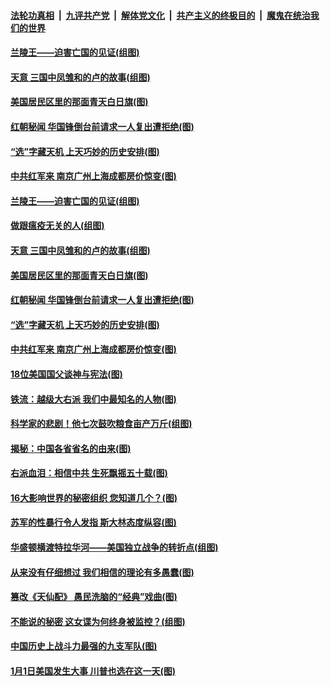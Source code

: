 

####  [法轮功真相](../../../../basic/blob/master/README.md?t=01080902) &nbsp;|&nbsp; [九评共产党](../../../../9ping.md/blob/master/README.md?t=01080902) &nbsp;|&nbsp; [解体党文化](../../../../jtdwh.md/blob/master/README.md?t=01080902)  &nbsp;|&nbsp; [共产主义的终极目的](../../../../gczydzjmd.md/blob/master/README.md?t=01080902) &nbsp;|&nbsp; [魔鬼在统治我们的世界](../../../../mgztzwmdsj.md/blob/master/README.md?t=01080902) 

#### [兰陵王——迫害亡国的见证(组图)](../pages/p6/958321.md?t=01080902) 

#### [天意 三国中凤雏和的卢的故事(组图)](../pages/p6/958335.md?t=01080902) 

#### [美国居民区里的那面青天白日旗(图)](../pages/p6/958136.md?t=01080902) 

#### [红朝秘闻 华国锋倒台前请求一人复出遭拒绝(图)](../pages/p6/957913.md?t=01080902) 

#### [“选”字藏天机 上天巧妙的历史安排(图)](../pages/p6/958161.md?t=01080902) 

#### [中共红军来 南京广州上海成都房价惊变(图)](../pages/p6/957934.md?t=01080902) 

#### [兰陵王——迫害亡国的见证(组图)](../pages/p6/958321.md?t=01080902) 

#### [做跟瘟疫无关的人(组图)](../pages/p6/958261.md?t=01080902) 

#### [天意 三国中凤雏和的卢的故事(组图)](../pages/p6/958335.md?t=01080902) 

#### [美国居民区里的那面青天白日旗(图)](../pages/p6/958136.md?t=01080902) 

#### [红朝秘闻 华国锋倒台前请求一人复出遭拒绝(图)](../pages/p6/957913.md?t=01080902) 

#### [“选”字藏天机 上天巧妙的历史安排(图)](../pages/p6/958161.md?t=01080902) 

#### [中共红军来 南京广州上海成都房价惊变(图)](../pages/p6/957934.md?t=01080902) 

#### [18位美国国父谈神与宪法(图)](../pages/p6/958060.md?t=01080902) 

#### [铁流：越级大右派 我们中最知名的人物(图)](../pages/p6/956329.md?t=01080902) 

#### [科学家的悲剧！他七次鼓吹粮食亩产万斤(组图)](../pages/p6/957851.md?t=01080902) 

#### [揭秘：中国各省省名的由来(图)](../pages/p6/957221.md?t=01080902) 

#### [右派血泪：相信中共 生死飘摇五十载(图)](../pages/p6/956343.md?t=01080902) 

#### [16大影响世界的秘密组织 您知道几个？(图)](../pages/p6/957909.md?t=01080902) 

#### [苏军的性暴行令人发指 斯大林态度纵容(图)](../pages/p6/957185.md?t=01080902) 

#### [华盛顿横渡特拉华河——美国独立战争的转折点(组图)](../pages/p6/957797.md?t=01080902) 

#### [从来没有仔细想过 我们相信的理论有多愚蠢(图)](../pages/p6/956683.md?t=01080902) 

#### [篡改《天仙配》 愚民洗脑的“经典”戏曲(图)](../pages/p6/952961.md?t=01080902) 

#### [不能说的秘密 这女谍为何终身被监控？(组图)](../pages/p6/957551.md?t=01080902) 

#### [中国历史上战斗力最强的九支军队(图)](../pages/p6/957680.md?t=01080902) 

#### [1月1日美国发生大事 川普也选在这一天(图)](../pages/p6/957595.md?t=01080902) 

